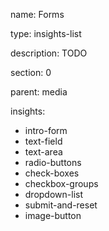 name: Forms

type: insights-list

description: TODO

section: 0

parent: media

insights:
  - intro-form
  - text-field
  - text-area
  - radio-buttons
  - check-boxes 
  - checkbox-groups
  - dropdown-list
  - submit-and-reset
  - image-button


   
